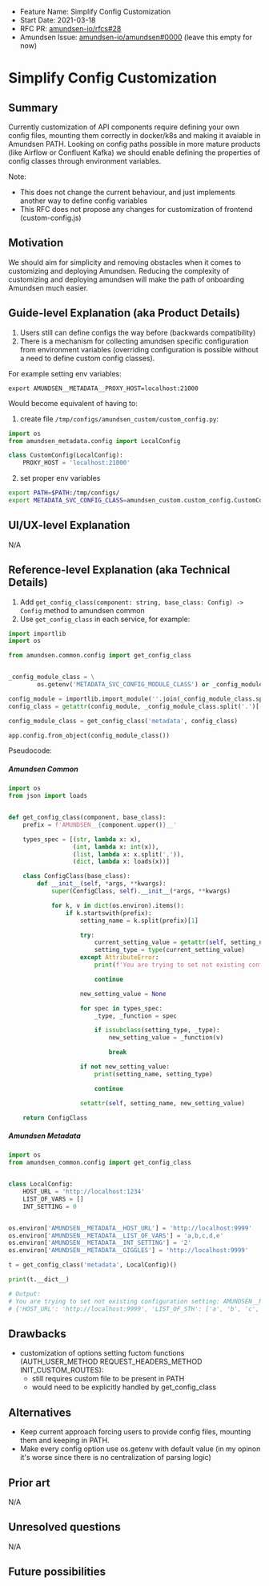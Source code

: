 - Feature Name: Simplify Config Customization
- Start Date: 2021-03-18
- RFC PR: [amundsen-io/rfcs#28](https://github.com/amundsen-io/rfcs/pull/28)
- Amundsen Issue: [amundsen-io/amundsen#0000](https://github.com/amundsen-io/amundsen/issues/0000) (leave this empty for now)

# Simplify Config Customization

## Summary

Currently customization of API components require defining your own config files, mounting them correctly in docker/k8s and making it avaiable in Amundsen PATH.
Looking on config paths possible in more mature products (like Airflow or Confluent Kafka) we should enable defining the properties of config classes through environment variables.

Note: 
- This does not change the current behaviour, and just implements another way to define config variables
- This RFC does not propose any changes for customization of frontend (custom-config.js)

## Motivation

We should aim for simplicity and removing obstacles when it comes to customizing and deploying Amundsen. Reducing the complexity of customizing and deploying amundsen will 
make the path of onboarding Amundsen much easier. 

## Guide-level Explanation (aka Product Details)

1. Users still can define configs the way before (backwards compatibility)
2. There is a mechanism for collecting amundsen specific configuration from environment variables (overriding configuration is possible without a need to define custom config classes).

For example setting env variables:

```shell script
export AMUNDSEN__METADATA__PROXY_HOST=localhost:21000
```

Would become equivalent of having to:

1. create file `/tmp/configs/amundsen_custom/custom_config.py`:
```python
import os
from amundsen_metadata.config import LocalConfig

class CustomConfig(LocalConfig):
    PROXY_HOST = 'localhost:21000'
```

2. set proper env variables

```bash script
export PATH=$PATH:/tmp/configs/
export METADATA_SVC_CONFIG_CLASS=amundsen_custom.custom_config.CustomConfig
```

## UI/UX-level Explanation

N/A

## Reference-level Explanation (aka Technical Details)

1. Add `get_config_class(component: string, base_class: Config) -> Config` method to amundsen common
2. Use `get_config_class` in each service, for example:

```python
import importlib
import os

from amundsen.common.config import get_config_class


_config_module_class = \
        os.getenv('METADATA_SVC_CONFIG_MODULE_CLASS') or _config_module_class

config_module = importlib.import_module(''.join(_config_module_class.split('.')[:-1]))
config_class = getattr(config_module, _config_module_class.split('.')[-1])

config_module_class = get_config_class('metadata', config_class)

app.config.from_object(config_module_class())
``` 

Pseudocode:

##### Amundsen Common

```python
import os
from json import loads


def get_config_class(component, base_class):
    prefix = f'AMUNDSEN__{component.upper()}__'

    types_spec = [(str, lambda x: x),
                  (int, lambda x: int(x)),
                  (list, lambda x: x.split(',')),
                  (dict, lambda x: loads(x))]

    class ConfigClass(base_class):
        def __init__(self, *args, **kwargs):
            super(ConfigClass, self).__init__(*args, **kwargs)

            for k, v in dict(os.environ).items():
                if k.startswith(prefix):
                    setting_name = k.split(prefix)[1]

                    try:
                        current_setting_value = getattr(self, setting_name)
                        setting_type = type(current_setting_value)
                    except AttributeError:
                        print(f'You are trying to set not existing configuration setting: {k}')

                        continue

                    new_setting_value = None

                    for spec in types_spec:
                        _type, _function = spec

                        if issubclass(setting_type, _type):
                            new_setting_value = _function(v)

                            break

                    if not new_setting_value:
                        print(setting_name, setting_type)

                        continue

                    setattr(self, setting_name, new_setting_value)

    return ConfigClass
```

##### Amundsen Metadata

```python
import os
from amundsen_common.config import get_config_class


class LocalConfig:
    HOST_URL = 'http://localhost:1234'
    LIST_OF_VARS = []
    INT_SETTING = 0


os.environ['AMUNDSEN__METADATA__HOST_URL'] = 'http://localhost:9999'
os.environ['AMUNDSEN__METADATA__LIST_OF_VARS'] = 'a,b,c,d,e'
os.environ['AMUNDSEN__METADATA__INT_SETTING'] = '2'
os.environ['AMUNDSEN__METADATA__GIGGLES'] = 'http://localhost:9999'

t = get_config_class('metadata', LocalConfig)()

print(t.__dict__)

# Output:
# You are trying to set not existing configuration setting: AMUNDSEN__METADATA__GIGGLES
# {'HOST_URL': 'http://localhost:9999', 'LIST_OF_STH': ['a', 'b', 'c', 'd', 'e'], 'SETTING_INT': 2}
```

## Drawbacks

- customization of options setting fuctom functions (AUTH_USER_METHOD REQUEST_HEADERS_METHOD INIT_CUSTOM_ROUTES):
    - still requires custom file to be present in PATH
    - would need to be explicitly handled by get_config_class

## Alternatives

- Keep current approach forcing users to provide config files, mounting them and keeping in PATH.
- Make every config option use os.getenv with default value (in my opinon it's worse since there is no centralization of parsing logic)

## Prior art

N/A

## Unresolved questions

N/A

## Future possibilities

